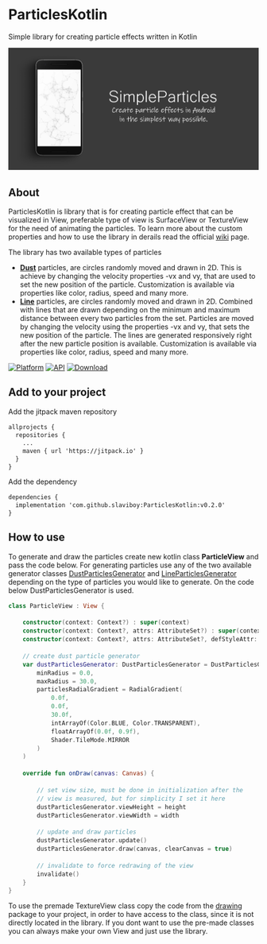# ParticlesKotlin
Simple library for creating particle effects written in Kotlin

![cookie monster](https://github.com/slaviboy/ParticlesKotlin/blob/master/screens/home.png)

## About
ParticlesKotlin is library that is for creating particle effect that can be visualized in View, preferable type of view is SurfaceView or TextureView for the need of animating the particles. To learn more about the custom properties and how to use the library in derails read the official [wiki](https://github.com/slaviboy/ParticlesKotlin/wiki) page.
 
The library has two available types of particles
* **[Dust](https://github.com/slaviboy/ParticlesKotlin/wiki#dust-particles)** particles, are circles randomly moved and drawn in 2D. This is achieve by changing the velocity properties -vx and vy, that are used to set the new position of the particle. Customization is available via properties like color, radius, speed and many more.
* **[Line](https://github.com/slaviboy/ParticlesKotlin/wiki#line-particles)** particles, are circles randomly moved and drawn in 2D. Combined with lines that are drawn depending on the minimum and maximum distance between every two particles from the set. Particles are moved by changing the velocity using the properties -vx and vy, that sets the new position of the particle. The lines are generated responsively right after the new particle position is available. Customization is available via properties like color, radius, speed and many more.

[![Platform](https://img.shields.io/badge/platform-android-green.svg)](http://developer.android.com/index.html)
[![API](https://img.shields.io/badge/API-21%2B-brightgreen.svg?style=flat)](https://android-arsenal.com/api?level=21)
[![Download](https://img.shields.io/badge/version-0.2.0-blue)](https://github.com/slaviboy/ParticlesKotlin/releases/tag/v0.2.0)
 

## Add to your project
Add the jitpack maven repository
```
allprojects {
  repositories {
    ...
    maven { url 'https://jitpack.io' }
  }
}
``` 
Add the dependency
```
dependencies {
  implementation 'com.github.slaviboy:ParticlesKotlin:v0.2.0'
}
```

## How to use
To generate and draw the particles create new kotlin class **ParticleView** and pass the code below. For generating particles use any of the two available generator classes [DustParticlesGenerator](https://github.com/slaviboy/ParticlesKotlin/blob/master/particles/src/main/java/com/slaviboy/particles/dust/DustParticlesGenerator.kt) and [LineParticlesGenerator](https://github.com/slaviboy/ParticlesKotlin/blob/master/particles/src/main/java/com/slaviboy/particles/line/LineParticlesGenerator.kt) depending on the type of particles you would like to generate. On the code below DustParticlesGenerator is used.

```Kotlin
class ParticleView : View {

    constructor(context: Context?) : super(context)
    constructor(context: Context?, attrs: AttributeSet?) : super(context, attrs)
    constructor(context: Context?, attrs: AttributeSet?, defStyleAttr: Int) : super(context, attrs, defStyleAttr)

    // create dust particle generator
    var dustParticlesGenerator: DustParticlesGenerator = DustParticlesGenerator( 
        minRadius = 0.0,
        maxRadius = 30.0,
        particlesRadialGradient = RadialGradient(
            0.0f,
            0.0f,
            30.0f,
            intArrayOf(Color.BLUE, Color.TRANSPARENT),
            floatArrayOf(0.0f, 0.9f),
            Shader.TileMode.MIRROR
        )
    )

    override fun onDraw(canvas: Canvas) {

        // set view size, must be done in initialization after the
        // view is measured, but for simplicity I set it here
        dustParticlesGenerator.viewHeight = height
        dustParticlesGenerator.viewWidth = width
 
        // update and draw particles
        dustParticlesGenerator.update()
        dustParticlesGenerator.draw(canvas, clearCanvas = true)

        // invalidate to force redrawing of the view
        invalidate()
    }
}
```

To use the premade TextureView class copy the code from the [drawing](https://github.com/slaviboy/ParticlesKotlin/tree/master/app/src/main/java/com/slaviboy/simpleparticlesexample/drawing) package to your project, in order to have access to the  class, since it is not directly located in the library. If you dont want to use the pre-made classes you can always make your own View and just use the library.  

